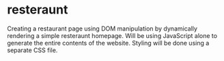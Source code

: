 # resteraunt
Creating a restaurant page using DOM manipulation by dynamically rendering a simple resteraunt homepage. Will be using JavaScript alone to generate the entire contents of the website. Styling will be done using a separate CSS file.
